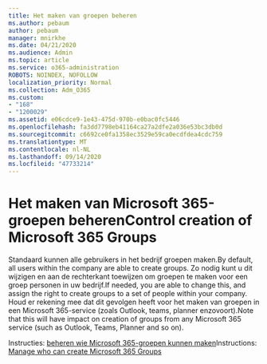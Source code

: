 ```yaml
---
title: Het maken van groepen beheren
ms.author: pebaum
author: pebaum
manager: mnirkhe
ms.date: 04/21/2020
ms.audience: Admin
ms.topic: article
ms.service: o365-administration
ROBOTS: NOINDEX, NOFOLLOW
localization_priority: Normal
ms.collection: Adm_O365
ms.custom:
- "168"
- "1200029"
ms.assetid: e06cdce9-1e43-475d-970b-e0bac0fc5446
ms.openlocfilehash: fa3dd7798eb41164ca27a2dfe2a036e53bc3db0d
ms.sourcegitcommit: c6692ce0fa1358ec3529e59ca0ecdfdea4cdc759
ms.translationtype: MT
ms.contentlocale: nl-NL
ms.lasthandoff: 09/14/2020
ms.locfileid: "47733214"
---
```

# <a name="control-creation-of-microsoft-365-groups"></a><span data-ttu-id="64a54-102">Het maken van Microsoft 365-groepen beheren</span><span class="sxs-lookup"><span data-stu-id="64a54-102">Control creation of Microsoft 365 Groups</span></span>

<span data-ttu-id="64a54-103">Standaard kunnen alle gebruikers in het bedrijf groepen maken.</span><span class="sxs-lookup"><span data-stu-id="64a54-103">By default, all users within the company are able to create groups.</span></span> <span data-ttu-id="64a54-104">Zo nodig kunt u dit wijzigen en aan de rechterkant toewijzen om groepen te maken voor een groep personen in uw bedrijf.</span><span class="sxs-lookup"><span data-stu-id="64a54-104">If needed, you are able to change this, and assign the right to create groups to a set of people within your company.</span></span> <span data-ttu-id="64a54-105">Houd er rekening mee dat dit gevolgen heeft voor het maken van groepen in een Microsoft 365-service (zoals Outlook, teams, planner enzovoort).</span><span class="sxs-lookup"><span data-stu-id="64a54-105">Note that this will have impact on creation of groups from any Microsoft 365 service (such as Outlook, Teams, Planner and so on).</span></span>
  
<span data-ttu-id="64a54-106">Instructies: [beheren wie Microsoft 365-groepen kunnen maken](https://docs.microsoft.com/microsoft-365/admin/create-groups/manage-creation-of-groups)</span><span class="sxs-lookup"><span data-stu-id="64a54-106">Instructions: [Manage who can create Microsoft 365 Groups](https://docs.microsoft.com/microsoft-365/admin/create-groups/manage-creation-of-groups)</span></span>
